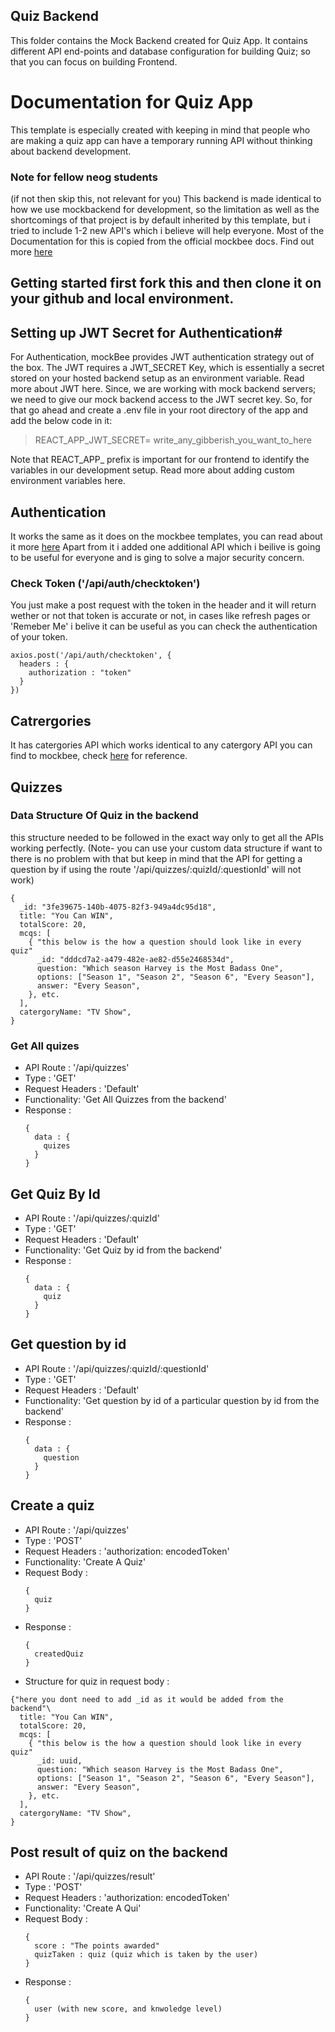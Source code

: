 ## Quiz Backend

This folder contains the Mock Backend created for Quiz App. It contains different API end-points and database configuration for building Quiz; so that you can focus on building Frontend.


# Documentation for Quiz App
This template is especially created with keeping in mind that people who are making a quiz app can have a temporary running API without thinking about backend development.

### Note for fellow neog students
(if not then skip this, not relevant for you)
This backend is made identical to how we use mockbackend for development, so the limitation as well as the shortcomings of that project is by default inherited by this template, but i tried to include 1-2 new API's which i believe will help everyone.
Most of the Documentation for this is copied from the official mockbee docs. Find out more [here](https://mockbee.netlify.app/)


## Getting started first fork this and then clone it on your github and local environment.

## Setting up JWT Secret for Authentication#
For Authentication, mockBee provides JWT authentication strategy out of the box. The JWT requires a JWT_SECRET Key, which is essentially a secret stored on your hosted backend setup as an environment variable. Read more about JWT here. Since, we are working with mock backend servers; we need to give our mock backend access to the JWT secret key. So, for that go ahead and create a .env file in your root directory of the app and add the below code in it:

 > REACT_APP_JWT_SECRET= write_any_gibberish_you_want_to_here
  
Note that REACT_APP_ prefix is important for our frontend to identify the variables in our development setup. Read more about adding custom environment variables here.

  
## Authentication
It works the same as it does on the mockbee templates, you can read about it more [here](https://mockbee.netlify.app/docs/api/general/auth)
Apart from it i added one additional API which i beilive is going to be useful for everyone and is ging to solve a major security concern.

### Check Token ('/api/auth/checktoken')
You just  make a post request with the token in the header and it will return wether or not that token is accurate or not, in cases like refresh pages or 'Remeber Me' i belive it can be useful as you can check the authentication of your token.
  
```
axios.post('/api/auth/checktoken', {
  headers : {
    authorization : "token"
  }
})
```
  
## Catrergories
It has catergories API which works identical to any catergory API you can find to mockbee, check [here](https://mockbee.netlify.app/docs/api/apps/e-commerce#1-get-apicategories) for reference.

## Quizzes

### Data Structure Of Quiz in the backend
this structure needed to be followed in the exact way only to get all the APIs working perfectly.
(Note- you can use your custom data structure if want to there is no problem with that but keep in mind that the API for getting a question by if using the route '/api/quizzes/:quizId/:questionId' will not work) 
```
{
  _id: "3fe39675-140b-4075-82f3-949a4dc95d18",
  title: "You Can WIN",
  totalScore: 20,
  mcqs: [
    { "this below is the how a question should look like in every quiz"
      _id: "dddcd7a2-a479-482e-ae82-d55e2468534d",
      question: "Which season Harvey is the Most Badass One",
      options: ["Season 1", "Season 2", "Season 6", "Every Season"],
      answer: "Every Season",
    }, etc.
  ],
  catergoryName: "TV Show",
}
```


### Get All quizes
* API Route : '/api/quizzes'
* Type : 'GET'
* Request Headers : 'Default'
* Functionality: 'Get All Quizzes from the backend'
* Response : 
  ```
  {
    data : {
      quizes
    }
  }
  ```
  
## Get Quiz By Id
* API Route : '/api/quizzes/:quizId'
* Type : 'GET'
* Request Headers : 'Default'
* Functionality: 'Get Quiz by id from the backend'
* Response : 
  ```
  {
    data : {
      quiz
    }
  }
  ```
  
## Get question by id 
* API Route : '/api/quizzes/:quizId/:questionId'
* Type : 'GET'
* Request Headers : 'Default'
* Functionality: 'Get question by id of a particular question by id from the backend'
* Response : 
  ```
  {
    data : {
      question
    }
  }
  ```
  
## Create a quiz
* API Route : '/api/quizzes'
* Type : 'POST'
* Request Headers : 'authorization: encodedToken'
* Functionality: 'Create A Quiz'
* Request Body : 
  ```
  {
    quiz
  }
  ```
* Response : 
  ```
  {
    createdQuiz
  }
  ```
* Structure for quiz in request body :<br>
```
{"here you dont need to add _id as it would be added from the backend"\
  title: "You Can WIN",
  totalScore: 20,
  mcqs: [
    { "this below is the how a question should look like in every quiz"
      _id: uuid,
      question: "Which season Harvey is the Most Badass One",
      options: ["Season 1", "Season 2", "Season 6", "Every Season"],
      answer: "Every Season",
    }, etc.
  ],
  catergoryName: "TV Show",
}
```
  
## Post result of quiz on the backend
* API Route : '/api/quizzes/result'
* Type : 'POST'
* Request Headers : 'authorization: encodedToken'
* Functionality: 'Create A Qui'
* Request Body : 
  ```
  {
    score : "The points awarded"
    quizTaken : quiz (quiz which is taken by the user)
  }
  ```
* Response : 
  ```
  {
    user (with new score, and knwoledge level)
  }
  ```
